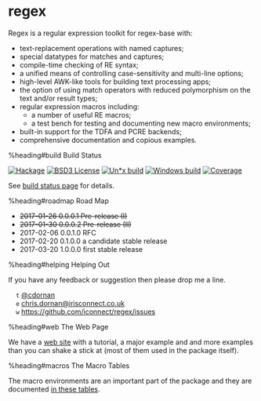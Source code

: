 # regex

Regex is a regular expression toolkit for regex-base with:

  * text-replacement operations with named captures;
  * special datatypes for matches and captures;
  * compile-time checking of RE syntax;
  * a unified means of controlling case-sensitivity and multi-line options;
  * high-level AWK-like tools for building text processing apps;
  * the option of using match operators with reduced polymorphism on the
    text and/or result types;
  * regular expression macros including:
      + a number of useful RE macros;
      + a test bench for testing and documenting new macro environments;
  * built-in support for the TDFA and PCRE backends;
  * comprehensive documentation and copious examples.


%heading#build Build Status

[![Hackage](https://iconnect.github.io/regex/badges/hackage.svg)](https://hackage.haskell.org/package/regex) [![BSD3 License](https://iconnect.github.io/regex/badges/license.svg)](https://tldrlegal.com/license/bsd-3-clause-license-%28revised%29) [![Un*x build](https://iconnect.github.io/regex/badges/unix-build.svg)](https://travis-ci.org/iconnect/regex) [![Windows build](https://iconnect.github.io/regex/badges/windows-build.svg)](https://ci.appveyor.com/project/engineerirngirisconnectcouk/regex/branch/master) [![Coverage](https://iconnect.github.io/regex/badges/coverage.svg)](https://coveralls.io/github/iconnect/regex?branch=master)

See [build status page](http://regex.uk/build-status) for details.


%heading#roadmap Road Map

  * ~~2017-01-26  0.0.0.1  Pre-release (I)~~
  * ~~2017-01-30  0.0.0.2  Pre-release (II)~~
  * 2017-02-06  0.0.1.0  RFC
  * 2017-02-20  0.1.0.0  a candidate stable release
  * 2017-03-20  1.0.0.0  first stable release


%heading#helping Helping Out

If you have any feedback or suggestion then please drop me a line.

&nbsp;&nbsp;&nbsp;&nbsp;`t` [@cdornan](https://twitter.com/cdornan)<br/>
&nbsp;&nbsp;&nbsp;&nbsp;`e` chris.dornan@irisconnect.co.uk<br/>
&nbsp;&nbsp;&nbsp;&nbsp;`w` https://github.com/iconnect/regex/issues


%heading#web The Web Page

We have a [web site](http://regex.uk) with a tutorial,
a major example and and more examples than you can shake a stick at (most
of them used in the package itself).


%heading#macros The Macro Tables

The macro environments are an important part of the package and they
are documented [in these tables](tables).
